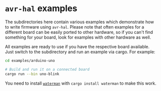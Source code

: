 `avr-hal` examples
==================
The subdirectories here contain various examples which demonstrate how to write
firmware using `avr-hal`.  Please note that often examples for a different
board can be easily ported to other hardware, so if you can't find something
for your board, look for examples with other hardware as well.

All examples are ready to use if you have the respective board available.  Just
switch to the subdirectory and run an example via cargo.  For example:

```bash
cd examples/arduino-uno

# Build and run it on a connected board
cargo run --bin uno-blink
```

You need to install [`waterman`](https://crates.io/crates/waterman) with `cargo install waterman` to make
this work.